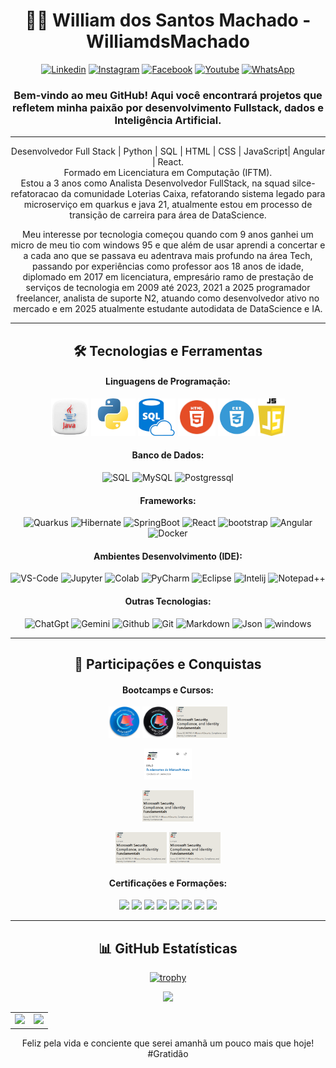 <div align="center">
 
 # 👨‍💻 William dos Santos Machado - WilliamdsMachado
[![Linkedin](https://img.shields.io/badge/LinkedIn-0077B5?style=for-the-badge&logo=linkedin&logoColor=white)](https://www.linkedin.com/in/williamdsmachado/)
[![Instagram](https://img.shields.io/badge/Instagram-FF1493?style=for-the-badge&logo=instagram&logoColor=white)](https://www.instagram.com/williamdsmachado/)
[![Facebook](https://img.shields.io/badge/Facebook-1877F2?style=for-the-badge&logo=facebook&logoColor=white)](https://www.facebook.com/william.machado.9889261/)
[![Youtube](https://img.shields.io/badge/YouTube-FF0000?style=for-the-badge&logo=youtube&logoColor=white)](https://www.youtube.com/@universodigitalti)
[![WhatsApp](	https://img.shields.io/badge/WhatsApp-25D366?style=for-the-badge&logo=whatsapp&logoColor=white)](https://wa.me/5534998890415?text=Ol%C3%A1!%20tudo%20bem?%20)
 
### Bem-vindo ao meu GitHub! Aqui você encontrará projetos que refletem minha paixão por desenvolvimento Fullstack, dados e Inteligência Artificial.

---

Desenvolvedor Full Stack | Python | SQL | HTML | CSS | JavaScript| Angular | React.\
Formado em Licenciatura em Computação (IFTM).\
Estou a 3 anos como Analista Desenvolvedor FullStack, na squad silce-refatoracao da comunidade Loterias Caixa, refatorando sistema legado para microserviço em quarkus e java 21, atualmente estou em processo de transição de carreira para área de DataScience.

Meu interesse por tecnologia começou quando com 9 anos ganhei um micro de meu tio com windows 95 e que além de usar aprendi a concertar e a cada ano que se passava eu adentrava mais profundo na área Tech, passando por experiências como professor aos 18 anos de idade, diplomado em 2017 em licenciatura, empresário ramo de prestação de serviços de tecnologia em 2009 até 2023, 2021 a 2025 programador freelancer, analista de suporte N2, atuando como desenvolvedor ativo no mercado e em 2025 atualmente estudante autodidata de DataScience e IA.

---
## 🛠 Tecnologias e Ferramentas
#### Linguagens de Programação:
<img src="https://github.com/WilliamdsMachado/IMG-TEC/blob/main/img/java.png" height="60"/>
<img src="https://github.com/WilliamdsMachado/IMG-TEC/blob/main/img/python.png" height="60"/>
<img src="https://github.com/WilliamdsMachado/IMG-TEC/blob/main/img/sql.png" height="60"/>
<img src="https://github.com/WilliamdsMachado/IMG-TEC/blob/main/img/html.png" height="60"/>
<img src="https://github.com/WilliamdsMachado/IMG-TEC/blob/main/img/css.png" height="60"/>
<img src="https://github.com/WilliamdsMachado/IMG-TEC/blob/main/img/javascript.png" height="60"/>

#### Banco de Dados:
![SQL](https://img.shields.io/badge/-SQL-000?style=for-the-badge&logo=MySQL&logoColor=white) 
![MySQL](https://img.shields.io/badge/MySQL-005C84?style=for-the-badge&logo=mysql&logoColor=white) 
![Postgressql](https://img.shields.io/badge/PostgreSQL-316192?style=for-the-badge&logo=postgresql&logoColor=white)

#### Frameworks:
![Quarkus](https://img.shields.io/badge/quarkus-512BD4?style=for-the-badge&logo=quarkus&logoColor=ffffff)
![Hibernate](https://img.shields.io/badge/Hibernate-512BD4?style=for-the-badge&logo=hibernate&logoColor=white)
![SpringBoot](https://img.shields.io/badge/Spring_Boot-F2F4F9?style=for-the-badge&logo=spring-boot)
![React](https://img.shields.io/badge/-React-61DAFB?style=for-the-badge&logo=react&logoColor=ffffff)
![bootstrap](https://img.shields.io/badge/Bootstrap-563D7C?style=for-the-badge&logo=bootstrap&logoColor=white)
![Angular](https://img.shields.io/badge/Angular-DD0031?style=for-the-badge&logo=angular&logoColor=white)
![Docker](https://img.shields.io/badge/Docker-009CAB?style=for-the-badge&logo=docker&logoColor=white)

#### Ambientes Desenvolvimento (IDE):
![VS-Code](https://img.shields.io/badge/Visual_Studio_Code-0078D4?style=for-the-badge&logo=visual%20studio%20code&logoColor=white)
![Jupyter](https://img.shields.io/badge/jupyter-5C2D91?style=for-the-badge&logo=jupyter&logoColor=white)
![Colab](https://img.shields.io/badge/Colab-F9AB00?style=for-the-badge&logo=googlecolab&color=525252)
![PyCharm](https://img.shields.io/badge/PyCharm-000000.svg?&style=for-the-badge&logo=PyCharm&logoColor=white)
![Eclipse](https://img.shields.io/badge/Eclipse-2C2255?style=for-the-badge&logo=eclipse&logoColor=white)
![Intelij](https://img.shields.io/badge/IntelliJ_IDEA-000000.svg?style=for-the-badge&logo=intellij-idea&logoColor=white)
![Notepad++](https://img.shields.io/badge/Notepad++-90E59A.svg?style=for-the-badge&logo=notepad%2B%2B&logoColor=black)

#### Outras Tecnologias:
![ChatGpt](https://img.shields.io/badge/ChatGPT-74aa9c?style=for-the-badge&logo=openai&logoColor=white)
![Gemini](https://img.shields.io/badge/Gemini-8E75B2?style=for-the-badge&logo=googlebard&logoColor=fff)
![Github](https://img.shields.io/badge/github%20-%23121011.svg?&style=for-the-badge&logo=github&logoColor=white) 
![Git](https://img.shields.io/badge/git%20-%23F05033.svg?&style=for-the-badge&logo=git&logoColor=white) 
![Markdown](https://img.shields.io/badge/Markdown-000000?style=for-the-badge&logo=markdown&logoColor=white) 
![Json](https://img.shields.io/badge/json-5E5C5C?style=for-the-badge&logo=json&logoColor=white)
![windows](https://img.shields.io/badge/Windows-0078D6?style=for-the-badge&logo=windows&logoColor=white)

---

## 🚀 Participações e Conquistas

#### Bootcamps e Cursos:
[<img src="https://raw.githubusercontent.com/WilliamdsMachado/IMG-TEC/refs/heads/main/img/Cloud%20Skills%20Challenge%20at%20Build.png" height="50"></a>](https://learn.microsoft.com/api/achievements/share/pt-br/WilliamdosSantosMachado-8464/W75RQ3ZN?sharingId=A91895CDA1A40772)
[<img src="https://raw.githubusercontent.com/WilliamdsMachado/IMG-TEC/refs/heads/main/img/AI%20Skills%20Challenge.png" height="50"/></a>](https://learn.microsoft.com/api/achievements/share/pt-br/WilliamdosSantosMachado-8464/BG6XVPND?sharingId=A91895CDA1A40772)
[<img src="https://raw.githubusercontent.com/WilliamdsMachado/IMG-TEC/refs/heads/main/img/Curso%20SC-900T00A%20Microsoft%20Security%2C%20Compliance%2C%20and%20Identity%20Fundamentals.png" height="50"/></a>](https://learn.microsoft.com/api/achievements/share/pt-br/WilliamdosSantosMachado-8464/NZEL9TMF?sharingId=A91895CDA1A40772)

[<img src="https://raw.githubusercontent.com/WilliamdsMachado/IMG-TEC/refs/heads/main/img/Microsoft%20azure.png" height="50"/></a>](https://learn.microsoft.com/api/achievements/share/pt-br/WilliamdosSantosMachado-8464/F2MKGQPX?sharingId=A91895CDA1A40772)

[<img src="https://raw.githubusercontent.com/WilliamdsMachado/IMG-TEC/refs/heads/main/img/Curso%20SC-900T00A%20Microsoft%20Security%2C%20Compliance%2C%20and%20Identity%20Fundamentals.png" height="50"/></a>](https://learn.microsoft.com/api/achievements/share/pt-br/WilliamdosSantosMachado-8464/UXRYP7E3?sharingId=A91895CDA1A40772)

[<img src="https://raw.githubusercontent.com/WilliamdsMachado/IMG-TEC/refs/heads/main/img/Curso%20SC-900T00A%20Microsoft%20Security%2C%20Compliance%2C%20and%20Identity%20Fundamentals.png" height="50"/></a>](https://learn.microsoft.com/api/achievements/share/pt-br/WilliamdosSantosMachado-8464/NZEL9TMF?sharingId=A91895CDA1A40772)
[<img src="https://raw.githubusercontent.com/WilliamdsMachado/IMG-TEC/refs/heads/main/img/Curso%20SC-900T00A%20Microsoft%20Security%2C%20Compliance%2C%20and%20Identity%20Fundamentals.png" height="50"/></a>](https://learn.microsoft.com/api/achievements/share/pt-br/WilliamdosSantosMachado-8464/NZEL9TMF?sharingId=A91895CDA1A40772)

#### Certificações e Formações:
[<img src="https://images.credly.com/size/110x110/images/024d0122-724d-4c5a-bd83-cfe3c4b7a073/image.png" height="50"></a>](https://www.credly.com/badges/dd770403-b985-4b9a-ad14-711dce728c97/public_url)
[<img src="https://hermes.dio.me/tracks/4deb40de-7fb6-4229-a6a5-97185381d577.png" height="50"></a>](https://hermes.dio.me/certificates/SHYYQMRK.pdf)
[<img src="https://hermes.dio.me/tracks/5d55a4ec-ef34-4222-830f-18dea83ba393.png" height="50"></a>](https://hermes.dio.me/certificates/53OXVZRG.pdf)
[<img src="https://hermes.dio.me/tracks/a736ef42-0d2f-4079-adb4-25c55c85ba2b.png" height="50"></a>](https://hermes.dio.me/certificates/APNBUNKW.pdf)
[<img src="https://micheletaverna.info/wp-content/uploads/2021/09/ssyb-six-sigma-yellow-belt-281x300.webp" height="50"></a>](https://c46e136a583f7e334124-ac22991740ab4ff17e21daf2ed577041.ssl.cf1.rackcdn.com/Certificate/SixSigmaYellowBelt-CarlosHenriqueGarciaSoares-884912.pdf)
[<img src="https://www.scrumstudy.com/Scrum-Images/brand-logo/badge-SFC.png" height="50"/></a>](https://www.scrumstudy.com/certification/verify?type=SFC&number=1004566)
[<img src="https://images.credly.com/size/340x340/images/771cff46-3573-4d12-bfd8-528745f00957/GCC_badge_PGM_1000x1000.png" height="50"/></a>](https://www.credly.com/badges/92330b0c-f085-4930-88a6-c47abfa33459/public_url)
[<img src="https://hermes.dio.me/tracks/169e3d0f-263a-4efb-86c5-244bdf1ce8d6.png" height="50"/></a>](https://web.dio.me/track/formacao-dotnet-developer)

---
## 📊 GitHub Estatísticas
[![trophy](https://github-profile-trophy.vercel.app/?username=WilliamdsMachado&theme=gitdimmed&no-frame=true&row=2&column=3)](https://github.com/ryo-ma/github-profile-trophy)


 <img src="https://capsule-render.vercel.app/api?type=waving&color=gradient&height=130&width=200%&section=footer"/>

<table cellpadding="0">
  <tr style="padding: 0">
    <!-- GitHub Stats Card -->  
    <td valign="top"><img height="200" src="https://github-readme-stats.vercel.app/api?username=WilliamdsMachado&show_icons=true&theme=radical#gh-dark-mode-only"/></td>
    <!-- GitHub Top Language Card -->
    <td valign="top"><img height="200" src="https://github-readme-stats.vercel.app/api/top-langs/?username=WilliamdsMachado&layout=compact&theme=radical&custom_title=Languages"/></td>
  </tr>
</table>


Feliz pela vida e conciente que serei amanhã um pouco mais que hoje! #Gratidão
